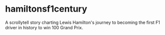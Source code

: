 # hamiltonsf1century
A scrollytell story charting Lewis Hamilton's journey to becoming the first F1 driver in history to win 100 Grand Prix.
